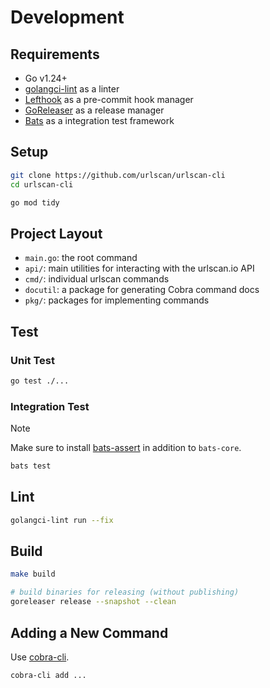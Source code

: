 # Development

## Requirements

- Go v1.24+
- [golangci-lint](https://github.com/golangci/golangci-lint) as a linter
- [Lefthook](https://github.com/evilmartians/lefthook) as a pre-commit hook manager
- [GoReleaser](https://github.com/goreleaser/goreleaser) as a release manager
- [Bats](https://github.com/bats-core/bats-core) as a integration test framework

## Setup

```bash
git clone https://github.com/urlscan/urlscan-cli
cd urlscan-cli

go mod tidy
```

## Project Layout

- `main.go`: the root command
- `api/`: main utilities for interacting with the urlscan.io API
- `cmd/`: individual urlscan commands
- `docutil`: a package for generating Cobra command docs
- `pkg/`: packages for implementing commands

## Test

### Unit Test

```bash
go test ./...
```

### Integration Test

> [!NOTE]
> Make sure to install [bats-assert](https://github.com/bats-core/bats-assert) in addition to `bats-core`.

```bash
bats test
```

## Lint

```bash
golangci-lint run --fix
```

## Build

```bash
make build
```

```bash
# build binaries for releasing (without publishing)
goreleaser release --snapshot --clean
```

## Adding a New Command

Use [cobra-cli](https://github.com/spf13/cobra-cli).

```bash
cobra-cli add ...
```
